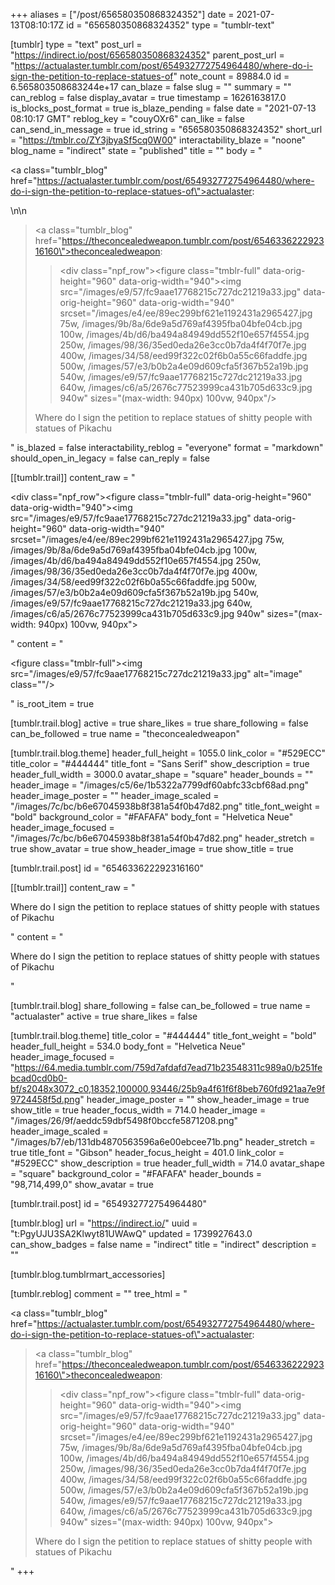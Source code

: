 +++
aliases = ["/post/656580350868324352"]
date = 2021-07-13T08:10:17Z
id = "656580350868324352"
type = "tumblr-text"

[tumblr]
type = "text"
post_url = "https://indirect.io/post/656580350868324352"
parent_post_url = "https://actualaster.tumblr.com/post/654932772754964480/where-do-i-sign-the-petition-to-replace-statues-of"
note_count = 89884.0
id = 6.565803508683244e+17
can_blaze = false
slug = ""
summary = ""
can_reblog = false
display_avatar = true
timestamp = 1626163817.0
is_blocks_post_format = true
is_blaze_pending = false
date = "2021-07-13 08:10:17 GMT"
reblog_key = "couyOXr6"
can_like = false
can_send_in_message = true
id_string = "656580350868324352"
short_url = "https://tmblr.co/ZY3jbyaSf5cq0W00"
interactability_blaze = "noone"
blog_name = "indirect"
state = "published"
title = ""
body = "<p><a class=\"tumblr_blog\" href=\"https://actualaster.tumblr.com/post/654932772754964480/where-do-i-sign-the-petition-to-replace-statues-of\">actualaster</a>:</p>\n\n<blockquote><p><a class=\"tumblr_blog\" href=\"https://theconcealedweapon.tumblr.com/post/654633622292316160\">theconcealedweapon</a>:</p><blockquote><div class=\"npf_row\"><figure class=\"tmblr-full\" data-orig-height=\"960\" data-orig-width=\"940\"><img src=\"/images/e9/57/fc9aae17768215c727dc21219a33.jpg\" data-orig-height=\"960\" data-orig-width=\"940\" srcset=\"/images/e4/ee/89ec299bf621e1192431a2965427.jpg 75w, /images/9b/8a/6de9a5d769af4395fba04bfe04cb.jpg 100w, /images/4b/d6/ba494a84949dd552f10e657f4554.jpg 250w, /images/98/36/35ed0eda26e3cc0b7da4f4f70f7e.jpg 400w, /images/34/58/eed99f322c02f6b0a55c66faddfe.jpg 500w, /images/57/e3/b0b2a4e09d609cfa5f367b52a19b.jpg 540w, /images/e9/57/fc9aae17768215c727dc21219a33.jpg 640w, /images/c6/a5/2676c77523999ca431b705d633c9.jpg 940w\" sizes=\"(max-width: 940px) 100vw, 940px\"/></figure></div></blockquote><p>Where do I sign the petition to replace statues of shitty people with statues of Pikachu </p></blockquote>"
is_blazed = false
interactability_reblog = "everyone"
format = "markdown"
should_open_in_legacy = false
can_reply = false

[[tumblr.trail]]
content_raw = "<p><div class=\"npf_row\"><figure class=\"tmblr-full\" data-orig-height=\"960\" data-orig-width=\"940\"><img src=\"/images/e9/57/fc9aae17768215c727dc21219a33.jpg\" data-orig-height=\"960\" data-orig-width=\"940\" srcset=\"/images/e4/ee/89ec299bf621e1192431a2965427.jpg 75w, /images/9b/8a/6de9a5d769af4395fba04bfe04cb.jpg 100w, /images/4b/d6/ba494a84949dd552f10e657f4554.jpg 250w, /images/98/36/35ed0eda26e3cc0b7da4f4f70f7e.jpg 400w, /images/34/58/eed99f322c02f6b0a55c66faddfe.jpg 500w, /images/57/e3/b0b2a4e09d609cfa5f367b52a19b.jpg 540w, /images/e9/57/fc9aae17768215c727dc21219a33.jpg 640w, /images/c6/a5/2676c77523999ca431b705d633c9.jpg 940w\" sizes=\"(max-width: 940px) 100vw, 940px\"></figure></div></p>"
content = "<p><figure class=\"tmblr-full\"><img src=\"/images/e9/57/fc9aae17768215c727dc21219a33.jpg\" alt=\"image\" class=\"\"/></figure></p>"
is_root_item = true

[tumblr.trail.blog]
active = true
share_likes = true
share_following = false
can_be_followed = true
name = "theconcealedweapon"

[tumblr.trail.blog.theme]
header_full_height = 1055.0
link_color = "#529ECC"
title_color = "#444444"
title_font = "Sans Serif"
show_description = true
header_full_width = 3000.0
avatar_shape = "square"
header_bounds = ""
header_image = "/images/c5/6e/1b5322a7799df60abfc33cbf68ad.png"
header_image_poster = ""
header_image_scaled = "/images/7c/bc/b6e67045938b8f381a54f0b47d82.png"
title_font_weight = "bold"
background_color = "#FAFAFA"
body_font = "Helvetica Neue"
header_image_focused = "/images/7c/bc/b6e67045938b8f381a54f0b47d82.png"
header_stretch = true
show_avatar = true
show_header_image = true
show_title = true

[tumblr.trail.post]
id = "654633622292316160"

[[tumblr.trail]]
content_raw = "<p>Where do I sign the petition to replace statues of shitty people with statues of Pikachu </p>"
content = "<p>Where do I sign the petition to replace statues of shitty people with statues of Pikachu </p>"

[tumblr.trail.blog]
share_following = false
can_be_followed = true
name = "actualaster"
active = true
share_likes = false

[tumblr.trail.blog.theme]
title_color = "#444444"
title_font_weight = "bold"
header_full_height = 534.0
body_font = "Helvetica Neue"
header_image_focused = "https://64.media.tumblr.com/759d7afdafd7ead71b23548311c989a0/b251febcad0cd0b0-bf/s2048x3072_c0,18352,100000,93446/25b9a4f61f6f8beb760fd921aa7e9f9724458f5d.png"
header_image_poster = ""
show_header_image = true
show_title = true
header_focus_width = 714.0
header_image = "/images/26/9f/aeddc59dbf5498f0bccfe5871208.png"
header_image_scaled = "/images/b7/eb/131db4870563596a6e00ebcee71b.png"
header_stretch = true
title_font = "Gibson"
header_focus_height = 401.0
link_color = "#529ECC"
show_description = true
header_full_width = 714.0
avatar_shape = "square"
background_color = "#FAFAFA"
header_bounds = "98,714,499,0"
show_avatar = true

[tumblr.trail.post]
id = "654932772754964480"

[tumblr.blog]
url = "https://indirect.io/"
uuid = "t:PgyUJU3SA2Klwyt81UWAwQ"
updated = 1739927643.0
can_show_badges = false
name = "indirect"
title = "indirect"
description = ""

[tumblr.blog.tumblrmart_accessories]

[tumblr.reblog]
comment = ""
tree_html = "<p><a class=\"tumblr_blog\" href=\"https://actualaster.tumblr.com/post/654932772754964480/where-do-i-sign-the-petition-to-replace-statues-of\">actualaster</a>:</p><blockquote><p><a class=\"tumblr_blog\" href=\"https://theconcealedweapon.tumblr.com/post/654633622292316160\">theconcealedweapon</a>:</p><blockquote><div class=\"npf_row\"><figure class=\"tmblr-full\" data-orig-height=\"960\" data-orig-width=\"940\"><img src=\"/images/e9/57/fc9aae17768215c727dc21219a33.jpg\" data-orig-height=\"960\" data-orig-width=\"940\" srcset=\"/images/e4/ee/89ec299bf621e1192431a2965427.jpg 75w, /images/9b/8a/6de9a5d769af4395fba04bfe04cb.jpg 100w, /images/4b/d6/ba494a84949dd552f10e657f4554.jpg 250w, /images/98/36/35ed0eda26e3cc0b7da4f4f70f7e.jpg 400w, /images/34/58/eed99f322c02f6b0a55c66faddfe.jpg 500w, /images/57/e3/b0b2a4e09d609cfa5f367b52a19b.jpg 540w, /images/e9/57/fc9aae17768215c727dc21219a33.jpg 640w, /images/c6/a5/2676c77523999ca431b705d633c9.jpg 940w\" sizes=\"(max-width: 940px) 100vw, 940px\"></figure></div></blockquote><p>Where do I sign the petition to replace statues of shitty people with statues of Pikachu </p></blockquote>"
+++

